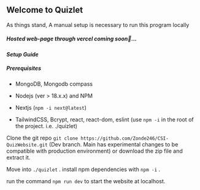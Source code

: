 ## Welcome to Quizlet

As things stand, A manual setup is necessary to run this program locally

##### Hosted web-page through vercel coming soon👀...



#### _Setup Guide_

##### Prerequisites

- MongoDB, Mongodb compass

- Nodejs (ver > 18.x.x) and NPM

- Nextjs (```npm -i next@latest```)

- TailwindCSS, Bcrypt, react, react-dom, eslint (use ```npm -i``` in the root of the project. i.e. ./quizlet)

Clone the git repo ```git clone https://github.com/Zonde246/CSI-QuizWebsite.git``` (Dev branch. Main has experimental changes to be compatible with production environment) or download the zip file and extract it.



Move into `./quizlet` . install npm dependencies with `npm -i` .

run the command ```npm run dev``` to start the website at localhost. 


